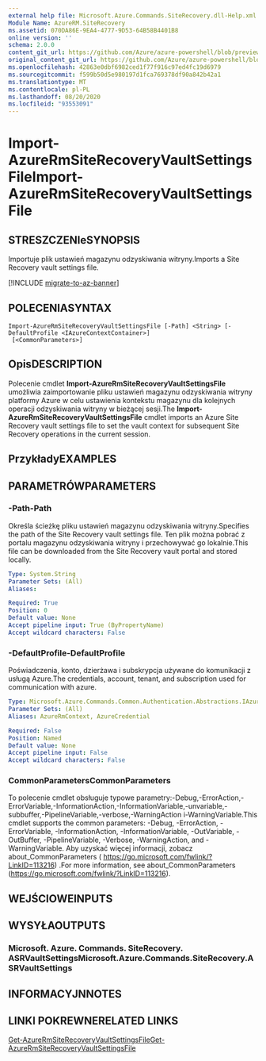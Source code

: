 ```yaml
---
external help file: Microsoft.Azure.Commands.SiteRecovery.dll-Help.xml
Module Name: AzureRM.SiteRecovery
ms.assetid: 070DA86E-9EA4-4777-9D53-64B58B4401B8
online version: ''
schema: 2.0.0
content_git_url: https://github.com/Azure/azure-powershell/blob/preview/src/ResourceManager/SiteRecovery/Commands.SiteRecovery/help/Import-AzureRmSiteRecoveryVaultSettingsFile.md
original_content_git_url: https://github.com/Azure/azure-powershell/blob/preview/src/ResourceManager/SiteRecovery/Commands.SiteRecovery/help/Import-AzureRmSiteRecoveryVaultSettingsFile.md
ms.openlocfilehash: 42863e0dbf6982ced1f77f916c97ed4fc19d6979
ms.sourcegitcommit: f599b50d5e980197d1fca769378df90a842b42a1
ms.translationtype: MT
ms.contentlocale: pl-PL
ms.lasthandoff: 08/20/2020
ms.locfileid: "93553091"
---
```

# <span data-ttu-id="2938b-101">Import-AzureRmSiteRecoveryVaultSettingsFile</span><span class="sxs-lookup"><span data-stu-id="2938b-101">Import-AzureRmSiteRecoveryVaultSettingsFile</span></span>

## <span data-ttu-id="2938b-102">STRESZCZENIe</span><span class="sxs-lookup"><span data-stu-id="2938b-102">SYNOPSIS</span></span>
<span data-ttu-id="2938b-103">Importuje plik ustawień magazynu odzyskiwania witryny.</span><span class="sxs-lookup"><span data-stu-id="2938b-103">Imports a Site Recovery vault settings file.</span></span>

[!INCLUDE [migrate-to-az-banner](../../includes/migrate-to-az-banner.md)]

## <span data-ttu-id="2938b-104">POLECENIA</span><span class="sxs-lookup"><span data-stu-id="2938b-104">SYNTAX</span></span>

```
Import-AzureRmSiteRecoveryVaultSettingsFile [-Path] <String> [-DefaultProfile <IAzureContextContainer>]
 [<CommonParameters>]
```

## <span data-ttu-id="2938b-105">Opis</span><span class="sxs-lookup"><span data-stu-id="2938b-105">DESCRIPTION</span></span>
<span data-ttu-id="2938b-106">Polecenie cmdlet **Import-AzureRmSiteRecoveryVaultSettingsFile** umożliwia zaimportowanie pliku ustawień magazynu odzyskiwania witryny platformy Azure w celu ustawienia kontekstu magazynu dla kolejnych operacji odzyskiwania witryny w bieżącej sesji.</span><span class="sxs-lookup"><span data-stu-id="2938b-106">The **Import-AzureRmSiteRecoveryVaultSettingsFile** cmdlet imports an Azure Site Recovery vault settings file to set the vault context for subsequent Site Recovery operations in the current session.</span></span>

## <span data-ttu-id="2938b-107">Przykłady</span><span class="sxs-lookup"><span data-stu-id="2938b-107">EXAMPLES</span></span>

## <span data-ttu-id="2938b-108">PARAMETRÓW</span><span class="sxs-lookup"><span data-stu-id="2938b-108">PARAMETERS</span></span>

### <span data-ttu-id="2938b-109">-Path</span><span class="sxs-lookup"><span data-stu-id="2938b-109">-Path</span></span>
<span data-ttu-id="2938b-110">Określa ścieżkę pliku ustawień magazynu odzyskiwania witryny.</span><span class="sxs-lookup"><span data-stu-id="2938b-110">Specifies the path of the Site Recovery vault settings file.</span></span>
<span data-ttu-id="2938b-111">Ten plik można pobrać z portalu magazynu odzyskiwania witryny i przechowywać go lokalnie.</span><span class="sxs-lookup"><span data-stu-id="2938b-111">This file can be downloaded from the Site Recovery vault portal and stored locally.</span></span>

```yaml
Type: System.String
Parameter Sets: (All)
Aliases: 

Required: True
Position: 0
Default value: None
Accept pipeline input: True (ByPropertyName)
Accept wildcard characters: False
```

### <span data-ttu-id="2938b-112">-DefaultProfile</span><span class="sxs-lookup"><span data-stu-id="2938b-112">-DefaultProfile</span></span>
<span data-ttu-id="2938b-113">Poświadczenia, konto, dzierżawa i subskrypcja używane do komunikacji z usługą Azure.</span><span class="sxs-lookup"><span data-stu-id="2938b-113">The credentials, account, tenant, and subscription used for communication with azure.</span></span>

```yaml
Type: Microsoft.Azure.Commands.Common.Authentication.Abstractions.IAzureContextContainer
Parameter Sets: (All)
Aliases: AzureRmContext, AzureCredential

Required: False
Position: Named
Default value: None
Accept pipeline input: False
Accept wildcard characters: False
```

### <span data-ttu-id="2938b-114">CommonParameters</span><span class="sxs-lookup"><span data-stu-id="2938b-114">CommonParameters</span></span>
<span data-ttu-id="2938b-115">To polecenie cmdlet obsługuje typowe parametry:-Debug,-ErrorAction,-ErrorVariable,-InformationAction,-InformationVariable,-unvariable,-subbuffer,-PipelineVariable,-verbose,-WarningAction i-WarningVariable.</span><span class="sxs-lookup"><span data-stu-id="2938b-115">This cmdlet supports the common parameters: -Debug, -ErrorAction, -ErrorVariable, -InformationAction, -InformationVariable, -OutVariable, -OutBuffer, -PipelineVariable, -Verbose, -WarningAction, and -WarningVariable.</span></span> <span data-ttu-id="2938b-116">Aby uzyskać więcej informacji, zobacz about_CommonParameters ( https://go.microsoft.com/fwlink/?LinkID=113216) .</span><span class="sxs-lookup"><span data-stu-id="2938b-116">For more information, see about_CommonParameters (https://go.microsoft.com/fwlink/?LinkID=113216).</span></span>

## <span data-ttu-id="2938b-117">WEJŚCIOWE</span><span class="sxs-lookup"><span data-stu-id="2938b-117">INPUTS</span></span>

## <span data-ttu-id="2938b-118">WYSYŁA</span><span class="sxs-lookup"><span data-stu-id="2938b-118">OUTPUTS</span></span>

### <span data-ttu-id="2938b-119">Microsoft. Azure. Commands. SiteRecovery. ASRVaultSettings</span><span class="sxs-lookup"><span data-stu-id="2938b-119">Microsoft.Azure.Commands.SiteRecovery.ASRVaultSettings</span></span>

## <span data-ttu-id="2938b-120">INFORMACYJN</span><span class="sxs-lookup"><span data-stu-id="2938b-120">NOTES</span></span>

## <span data-ttu-id="2938b-121">LINKI POKREWNE</span><span class="sxs-lookup"><span data-stu-id="2938b-121">RELATED LINKS</span></span>

[<span data-ttu-id="2938b-122">Get-AzureRmSiteRecoveryVaultSettingsFile</span><span class="sxs-lookup"><span data-stu-id="2938b-122">Get-AzureRmSiteRecoveryVaultSettingsFile</span></span>](./Get-AzureRmSiteRecoveryVaultSettingsFile.md)

